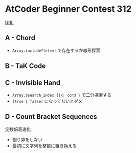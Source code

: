 # AtCoder Beginner Contest 312

[URL](https://atcoder.jp/contests/abc312)

## A - Chord

- `Array.include?(elem)` で存在するか線形探索

## B - TaK Code

## C - Invisible Hand

- `Array.bsearch_index {|x| cond }` で二分探索する
- `[true | false]` になってないとダメ


## D - Count Bracket Sequences

定数倍高速化
- 割り算をしない
- 最初に文字列を整数に置き換える
